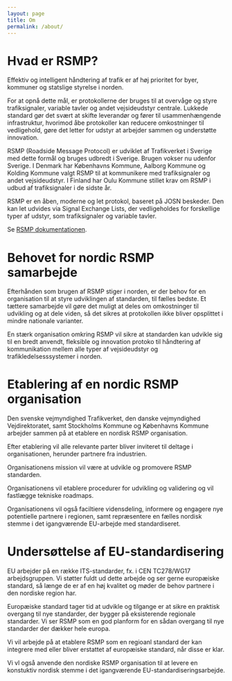 ```yaml
---
layout: page
title: Om
permalink: /about/
---
```


# Hvad er RSMP?
Effektiv og intelligent håndtering af trafik er af høj prioritet for byer, kommuner og statslige styrelse i norden.

For at opnå dette mål, er protokollerne der bruges til at overvåge og styre trafiksignaler, variable tavler og andet vejsideudstyr centrale. Lukkede standard gør det svært at skifte leverandør og fører til usammenhængende infrastruktur, hvorimod åbe protokoller kan reducere omkostninger til vedligehold, gøre det letter for udstyr at arbejder sammen og understøtte innovation.


RSMP (Roadside Message Protocol) er udviklet af Trafikverket i Sverige med dette formål og bruges udbredt i Sverige. Brugen vokser nu udenfor Sverige. I Denmark har Københavns Kommune, Aalborg Kommune og Kolding Kommune valgt RSMP til at kommunikere med trafiksignaler og andet vejsideudstyr. I Finland har Oulu Kommune stillet krav om RSMP i udbud af trafiksignaler i de sidste år.

RSMP er en åben, moderne og let protokol, baseret på JOSN beskeder. Den kan let udvides via Signal Exchange Lists, der vedligeholdes for forskellige typer af udstyr, som trafiksignaler og variable tavler.

Se [RSMP dokumentationen](/documentation).

# Behovet for nordic RSMP samarbejde
Efterhånden som brugen af RSMP stiger i norden, er der behov for en organisation til at styre udviklingen af standarden, til fælles bedste. Et tættere samarbejde vil gøre det muligt at deles om omkostninger til udvikling og at dele viden, så det sikres at protokollen ikke bliver opsplittet i mindre nationale varianter.

En stærk organisation omkring RSMP vil sikre at standarden kan udvikle sig til en bredt anvendt, fleksible og innovation protoko til håndtering af kommunikation mellem alle typer af vejsideudstyr og trafikledelsesssystemer i norden.

# Etablering af en nordic RSMP organisation
Den svenske vejmyndighed Trafikverket, den danske vejmyndighed Vejdirektoratet, samt Stockholms Kommune og Københavns Kommune arbejder sammen på at etablere en nordisk RSMP organisation.

Efter etablering vil alle relevante parter bliver inviteret til deltage i organisationen, herunder partnere fra industrien.

Organisationens mission vil være at udvikle og promovere RSMP standarden.

Organisationens vil etablere procedurer for udvikling og validering og vil fastlægge tekniske roadmaps.

Organisationens vil også faciltiere vidensdeling, informere og engagere nye potentielle partnere i regionen, samt repræsentere en fælles nordisk stemme i det igangværende EU-arbejde med standardiseret.

# Undersøttelse af EU-standardisering
EU arbejder på en række ITS-standarder, fx. i CEN TC278/WG17 arbejdsgruppen. Vi støtter fuldt ud dette arbejde og ser gerne europæiske standard, så længe de er af en høj kvalitet og møder de behov partnere i den nordiske region har.

Europæiske standard tager tid at udvikle og tilgange er at sikre en praktisk overgang til nye standarder, der bygger på eksisterende regionale standarder.  Vi ser RSMP som en god planform for en sådan overgang til nye standarder der dækker hele europa.

Vi vil arbejde på at etablere RSMP som en regioanl standard der kan integrere med eller bliver erstattet af europæiske standard, når disse er klar.

Vi vl også anvende den nordiske RSMP organisation til at levere en konstuktiv nordisk stemme i det igangværende EU-standardiseringsarbejde.


